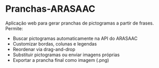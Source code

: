 # Pranchas-ARASAAC
Aplicação web para gerar pranchas de pictogramas a partir de frases.
Permite:
- Buscar pictogramas automaticamente na API do ARASAAC
- Customizar bordas, colunas e legendas
- Reordenar via drag-and-drop
- Substituir pictogramas ou enviar imagens próprias
- Exportar a prancha final como imagem (.png)
